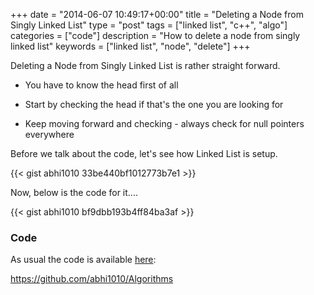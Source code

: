 +++
date = "2014-06-07 10:49:17+00:00"
title = "Deleting a Node from Singly Linked List"
type = "post"
tags = ["linked list", "c++", "algo"]
categories = ["code"]
description = "How to delete a node from singly linked list"
keywords = ["linked list", "node", "delete"]
+++

Deleting a Node from Singly Linked List is rather straight forward.




  * You have to know the head first of all


  * Start by checking the head if that's the one you are looking for


  * Keep moving forward and checking - always check for null pointers everywhere


Before we talk about the code, let's see how Linked List is setup.
<!-- more -->

{{< gist abhi1010 33be440bf1012773b7e1 >}}

Now, below is the code for it....

{{< gist abhi1010 bf9dbb193b4ff84ba3af >}}


### Code


As usual the code is available [here](https://github.com/abhi1010/Algorithms/blob/master/Algo_codes/Node.cpp):

https://github.com/abhi1010/Algorithms
